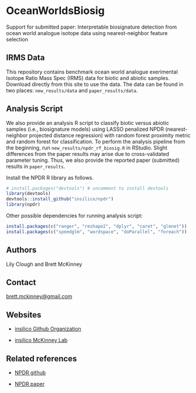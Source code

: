 # OceanWorldsBiosig
Support for submitted paper: Interpretable biosignature detection from ocean world analogue isotope data using nearest-neighbor feature selection 

## IRMS Data

This repository contains benchmark ocean world analogue exerimental Isotope Ratio Mass Spec (IRMS) data for biotic and abiotic samples. Download directly from this site to use the data. The data can be found in two places: `new_results/data` and `paper_results/data`.

## Analysis Script

We also provide an analysis R script to classify biotic versus abiotic samples (i.e., biosignature models) using LASSO penalized NPDR (nearest-neighbor projected distance regression) with random forest proximity metric and random forest for classification. To perform the analysis pipeline from the beginning, run `new_results/npdr_rf_biosig.R` in RStudio. Slight differences from the paper results may arise due to cross-validated parameter tuning. Thus, we also provide the reported paper (submitted) results in `paper_results`.   

Install the NPDR R library as follows.

``` r
# install.packages("devtools") # uncomment to install devtools
library(devtools)
devtools::install_github("insilico/npdr")
library(npdr)
```

Other possible dependencies for running analysis script:

``` r
install.packages(c("ranger", "reshape2", "dplyr", "caret", "glmnet"))
install.packages(c("speedglm", "wordspace", "doParallel", "foreach"))
```

## Authors
Lily Clough and Brett McKinney

## Contact

[brett.mckinney@gmail.com](brett.mckinney@gmail.com)

## Websites

-   [insilico Github Organization](https://github.com/insilico)

-   [insilico McKinney Lab](http://insilico.utulsa.edu/)

## Related references

-   [NPDR github](https://insilico.github.io/npdr/)

-   [NPDR paper](https://doi.org/10.1093/bioinformatics/btaa024)
